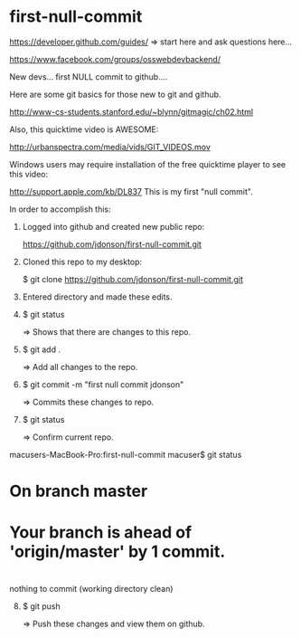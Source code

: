 first-null-commit
=================

https://developer.github.com/guides/ => start here and ask questions here...

https://www.facebook.com/groups/osswebdevbackend/

New devs... first NULL commit to github....

Here are some git basics for those new to git and github.

http://www-cs-students.stanford.edu/~blynn/gitmagic/ch02.html

Also, this quicktime video is AWESOME:

http://urbanspectra.com/media/vids/GIT_VIDEOS.mov

Windows users may require installation
of the free quicktime player to see this video:

http://support.apple.com/kb/DL837
This is my first "null commit".

In order to accomplish this:

1.  Logged into github and created new public repo:

	https://github.com/jdonson/first-null-commit.git

2.  Cloned this repo to my desktop:

	$ git clone https://github.com/jdonson/first-null-commit.git

3.  Entered directory and made these edits.

4.  $ git status

	=> Shows that there are changes to this repo.

5.  $ git add .

	=> Add all changes to the repo.

6.  $ git commit -m "first null commit jdonson"

	=> Commits these changes to repo.

7.  $  git status

	=>  Confirm current repo.

macusers-MacBook-Pro:first-null-commit macuser$ git status
# On branch master
# Your branch is ahead of 'origin/master' by 1 commit.
#
nothing to commit (working directory clean)

8.  $ git push

	=> Push these changes and view them on github.
